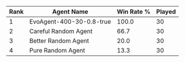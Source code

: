 | Rank | Agent Name | Win Rate % | Played |
|------|------------|----------|--------|
| 1 | EvoAgent-400-30-0.8-true | 100.0 | 30 |
| 2 | Careful Random Agent | 66.7 | 30 |
| 3 | Better Random Agent | 20.0 | 30 |
| 4 | Pure Random Agent | 13.3 | 30 |